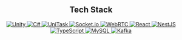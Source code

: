 <!-- GitHub Profile README.md -->

<h2 align="center">Tech Stack</h2>
<p align="center">
  <a href="https://unity.com/">
    <img src="https://img.shields.io/badge/Unity-000000?style=flat-square&logo=unity&logoColor=white" alt="Unity" />
  </a>
  <a href="https://learn.microsoft.com/en-us/dotnet/csharp/">
    <img src="https://img.shields.io/badge/C%23-000000?style=flat-square&logo=csharp&logoColor=white" alt="C#" />
  </a>
  <a href="https://github.com/Cysharp/UniTask">
    <img src="https://img.shields.io/badge/UniTask-000000?style=flat-square" alt="UniTask" />
  </a>
  <a href="https://socket.io/">
    <img src="https://img.shields.io/badge/Socket.io-000000?style=flat-square&logo=socket.io&logoColor=white" alt="Socket.io" />
  </a>
  <a href="https://webrtc.org/">
    <img src="https://img.shields.io/badge/WebRTC-000000?style=flat-square&logo=webrtc&logoColor=white" alt="WebRTC" />
  </a>
  <a href="https://react.dev/">
    <img src="https://img.shields.io/badge/React-000000?style=flat-square&logo=react&logoColor=white" alt="React" />
  </a>
  <a href="https://nestjs.com/">
    <img src="https://img.shields.io/badge/NestJS-000000?style=flat-square&logo=nestjs&logoColor=white" alt="NestJS" />
  </a>
  <a href="https://www.typescriptlang.org/">
    <img src="https://img.shields.io/badge/TypeScript-000000?style=flat-square&logo=typescript&logoColor=white" alt="TypeScript" />
  </a>
  <a href="https://www.mysql.com/">
    <img src="https://img.shields.io/badge/MySQL-000000?style=flat-square&logo=mysql&logoColor=white" alt="MySQL" />
  </a>
  <a href="https://kafka.apache.org/">
    <img src="https://img.shields.io/badge/Kafka-000000?style=flat-square&logo=apachekafka&logoColor=white" alt="Kafka" />
  </a>
</p>
